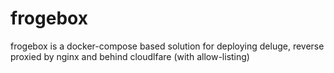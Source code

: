# frogebox

frogebox is a docker-compose based solution for deploying deluge, reverse proxied by nginx and behind cloudlfare (with allow-listing)

